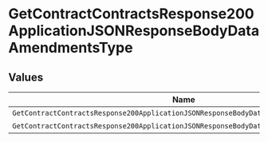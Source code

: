 # GetContractContractsResponse200ApplicationJSONResponseBodyDataAmendmentsType


## Values

| Name                                                                                   | Value                                                                                  |
| -------------------------------------------------------------------------------------- | -------------------------------------------------------------------------------------- |
| `GetContractContractsResponse200ApplicationJSONResponseBodyDataAmendmentsTypePrepaid`  | PREPAID                                                                                |
| `GetContractContractsResponse200ApplicationJSONResponseBodyDataAmendmentsTypePostpaid` | POSTPAID                                                                               |